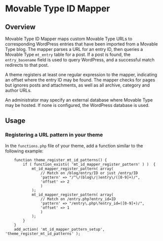 # Movable Type ID Mapper

## Overview

Movable Type ID Mapper maps custom Movable Type URLs to corresponding WordPress entries that have been imported from a Movable Type blog. The mapper parses a URL for an entry ID, then queries a Movable Type ``mt_entry`` table for a post. If a post is found, the ``entry_basename`` field is used to query WordPress, and a successful match redirects to that post.

A theme registers at least one regular expression to the mapper, indicating an offset where the entry ID may be found. The mapper checks for pages but ignores posts and attachments, as well as all archive, category and author URLs.

An administrator may specify an external database where Movable Type may be hosted. If none is configured, the WordPress database is used.

## Usage

### Registering a URL pattern in your theme

In the ``functions.php`` file of your theme, add a function similar to the following example:

		function theme_register_mt_id_patterns() {
			if ( function_exists( 'mt_id_mapper_register_pattern' ) )  {
				mt_id_mapper_register_pattern( array(
					// Match on /blog/entry/ID or just /entry/ID
					'pattern' => "/^\/(blog\/|)entry\/([0-9]+)/",
					'offset' => 2
					)
				);
				mt_id_mapper_register_pattern( array(
					// Match on /entry.php?entry_id=ID
					'pattern' => "/entry\.php\?entry_id=([0-9]+)/",
					'offset' => 1
					)
				);
			}
		}
		add_action( 'mt_id_mapper_pattern_setup', 'theme_register_mt_id_patterns' );
